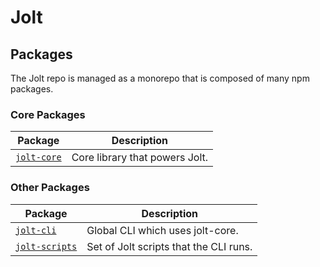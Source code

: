 # Jolt

## Packages

The Jolt repo is managed as a monorepo that is composed of many npm packages.

### Core Packages

| Package | Description |
|---------|-------------|
| [`jolt-core`](/packages/jolt-core) | Core library that powers Jolt. |

### Other Packages

| Package | Description |
|---------|-------------|
| [`jolt-cli`](/packages/jolt-cli) | Global CLI which uses jolt-core. |
| [`jolt-scripts`](/packages/jolt-scripts) | Set of Jolt scripts that the CLI runs. |
